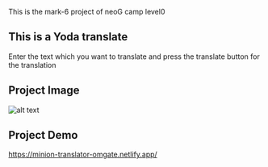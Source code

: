 This is the mark-6 project of neoG camp level0

## This is a Yoda translate

Enter the text which you want to translate and press the translate button for the translation

## Project Image
![alt text](https://omgate.netlify.app/images/mark-7-screenshot.png)

## Project Demo
https://minion-translator-omgate.netlify.app/